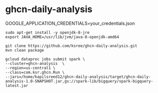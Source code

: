# ghcn-daily-analysis


GOOGLE_APPLICATION_CREDENTIALS=your_credentials.json

```shell script
sudo apt-get install -y openjdk-8-jre
export JAVA_HOME=/usr/lib/jvm/java-8-openjdk-amd64

git clone https://github.com/ksree/ghcn-daily-analysis.git
mvn clean package
```

```shell script
gcloud dataproc jobs submit spark \
--cluster=ghcn-analysis  \
--region=us-central1 \
--class=com.ksr.ghcn.Run \
--jars=/home/kapilsreed12/ghcn-daily-analysis/target/ghcn-daily-analysis-1.0-SNAPSHOT.jar,gs://spark-lib/bigquery/spark-bigquery-latest.jar 
```


